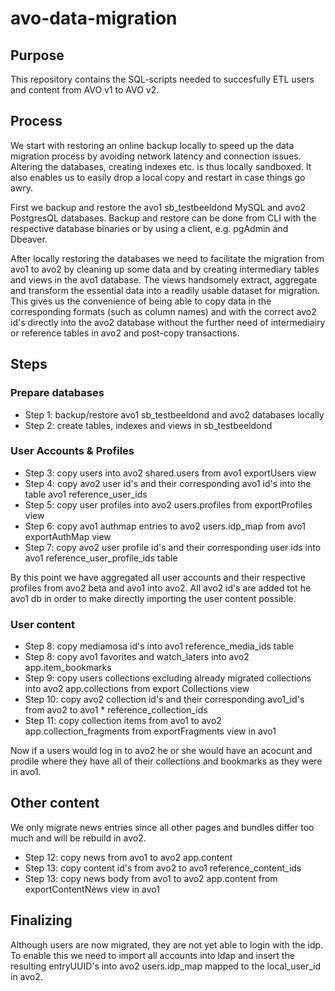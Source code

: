 # avo-data-migration

## Purpose

This repository contains the SQL-scripts needed to succesfully ETL users and content from AVO v1 to AVO v2.

## Process

We start with restoring an online backup locally to speed up the data migration process by avoiding network latency and connection issues. Altering the databases, creating indexes etc. is thus locally sandboxed. It also enables us to easily drop a local copy and restart in case things go awry.

First we backup and restore the avo1 sb_testbeeldond MySQL and avo2 PostgresQL databases. Backup and restore can be done from CLI with the respective database binaries or by using a client, e.g. pgAdmin and Dbeaver.

After locally restoring the databases we need to facilitate the migration from avo1 to avo2 by cleaning up some data and by creating intermediary tables and views in the avo1 database. The views handsomely extract, aggregate and transform the essential data into a readily usable dataset for migration. This gives us the convenience of being able to copy data in the corresponding formats (such as column names) and with the correct avo2 id's directly into the avo2 database without the further need of intermediairy or reference tables in avo2 and post-copy transactions.

## Steps

### Prepare databases

* Step 1: backup/restore  avo1 sb_testbeeldond and avo2 databases locally
* Step 2: create tables, indexes and views in sb_testbeeldond

### User Accounts & Profiles

* Step 3: copy users into avo2 shared.users from avo1 exportUsers view
* Step 4: copy avo2 user id's and their corresponding avo1 id's into the table avo1 reference_user_ids
* Step 5: copy user profiles into avo2 users.profiles from exportProfiles view
* Step 6: copy avo1 authmap entries to avo2 users.idp_map from avo1 exportAuthMap view
* Step 7: copy avo2 user profile id's and their corresponding user ids into avo1 reference_user_profile_ids table

By this point we have aggregated all user accounts and their respective profiles from avo2 beta and avo1 into avo2. All avo2 id's are added tot he avo1 db in order to make directly importing the user content possible.

### User content

* Step 8: copy mediamosa id's into avo1 reference_media_ids table
* Step 8: copy avo1 favorites and watch_laters into avo2 app.item_bookmarks
* Step 9: copy users collections excluding already migrated collections into avo2 app.collections from export Collections view
* Step 10: copy avo2 collection id's and their corresponding avo1_id's from avo2 to avo1 * reference_collection_ids
* Step 11: copy collection items from avo1 to avo2 app.collection_fragments from exportFragments view in avo1

Now if a users would log in to avo2 he or she would have an acocunt and prodile where they have all of their collections and bookmarks as they were in avo1.

## Other content

We only migrate news entries since all other pages and bundles differ too much and will be rebuild in avo2.

* Step 12: copy news from avo1 to avo2 app.content
* Step 13: copy content id's from avo2 to avo1 reference_content_ids
* Step 13: copy news body from avo1 to avo2 app.content from exportContentNews view in avo1

## Finalizing

Although users are now migrated, they are not yet able to login with the idp. To enable this we need to import all accounts into ldap and insert the resulting entryUUID's into avo2 users.idp_map mapped to the local_user_id in avo2.
